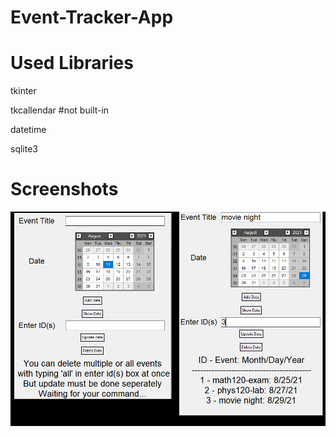 # Event-Tracker-App

# Used Libraries
tkinter

tkcallendar #not built-in

datetime

sqlite3

# Screenshots
<img src="Event Tracker/ss.png" width="600">

















